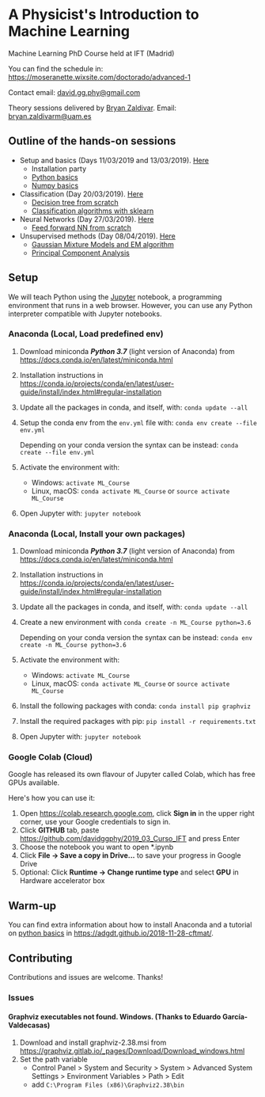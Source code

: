 # A Physicist's Introduction to Machine Learning
Machine Learning PhD Course held at IFT (Madrid)

You can find the schedule in: https://moseranette.wixsite.com/doctorado/advanced-1

Contact email: david.gg.phy@gmail.com

Theory sessions delivered by [Bryan Zaldivar](https://github.com/bzaldivarm). Email: bryan.zaldivarm@uam.es

## Outline of the hands-on sessions

* Setup and basics (Days 11/03/2019 and 13/03/2019). [Here](/notebooks/00_intro_to_python)
    * Installation party
    * [Python basics](/notebooks/00_intro_to_python/00_python.ipynb)
    * [Numpy basics](/notebooks/00_intro_to_python/01_numpy.ipynb)
* Classification (Day 20/03/2019). [Here](/notebooks/01_classification)
    * [Decision tree from scratch](/notebooks/01_classification/00_decision_tree.ipynb) 
    * [Classification algorithms with sklearn](/notebooks/01_classification/01_classification_algorithms_sklearn.ipynb)
* Neural Networks (Day 27/03/2019). [Here](/notebooks/02_neural_networks)
    * [Feed forward NN from scratch](/notebooks/02_neural_networks/00_neural_network_from_scratch.ipynb) 
* Unsupervised methods (Day 08/04/2019). [Here](/notebooks/03_unsupervised/)
    * [Gaussian Mixture Models and EM algorithm](/notebooks/03_unsupervised/00_EM_GMM.ipynb)
    * [Principal Component Analysis](/notebooks/03_unsupervised/01_PCA.ipynb)
    
## Setup
We will teach Python using the [Jupyter](https://jupyter.org/) notebook, a programming environment that runs in a web browser. 
However, you can use any Python interpreter compatible with Jupyter notebooks.

### Anaconda (Local, Load predefined env)
1. Download miniconda ***Python 3.7*** (light version of Anaconda) from https://docs.conda.io/en/latest/miniconda.html
2. Installation instructions in https://conda.io/projects/conda/en/latest/user-guide/install/index.html#regular-installation
3. Update all the packages in conda, and itself, with: 
    `conda update --all`
4. Setup the conda env from the `env.yml` file with: 
    `conda env create --file env.yml`
    
    Depending on your conda version the syntax can be instead:  `conda create --file env.yml`
5. Activate the environment with: 
    - Windows: `activate ML_Course`
    - Linux, macOS: `conda activate ML_Course` or `source activate ML_Course` 
6. Open Jupyter with: 
    `jupyter notebook`
    
### Anaconda (Local, Install your own packages)
1. Download miniconda ***Python 3.7*** (light version of Anaconda) from https://docs.conda.io/en/latest/miniconda.html
2. Installation instructions in https://conda.io/projects/conda/en/latest/user-guide/install/index.html#regular-installation
3. Update all the packages in conda, and itself, with: 
    `conda update --all`
4. Create a new environment with
    `conda create -n ML_Course python=3.6`
    
    Depending on your conda version the syntax can be instead:  `conda env create -n ML_Course python=3.6`
5. Activate the environment with: 
    - Windows: `activate ML_Course`
    - Linux, macOS: `conda activate ML_Course` or `source activate ML_Course` 
6. Install the following packages with conda: 
    `conda install pip graphviz`
7. Install the required packages with pip: 
    `pip install -r requirements.txt`
8. Open Jupyter with: 
    `jupyter notebook`


### Google Colab (Cloud)
Google has released its own flavour of Jupyter called Colab, which has free GPUs available.

Here's how you can use it:
1. Open https://colab.research.google.com, click **Sign in** in the upper right corner, use your Google credentials to sign in.
2. Click **GITHUB** tab, paste https://github.com/davidggphy/2019_03_Curso_IFT and press Enter
3. Choose the notebook you want to open *.ipynb
4. Click **File -> Save a copy in Drive...** to save your progress in Google Drive
5. Optional: Click **Runtime -> Change runtime type** and select **GPU** in Hardware accelerator box

## Warm-up
You can find extra information about how to install Anaconda and a tutorial on [python basics](https://adgdt.github.io/2018-11-28-cftmat-python-novice-inflammation) in
https://adgdt.github.io/2018-11-28-cftmat/.


## Contributing
Contributions and issues are welcome. Thanks!

### Issues

#### Graphviz executables not found. Windows. (Thanks to Eduardo García-Valdecasas)
1. Download and install graphviz-2.38.msi from
https://graphviz.gitlab.io/_pages/Download/Download_windows.html
2. Set the path variable
    *  Control Panel > System and Security > System > Advanced System Settings > Environment Variables > Path > Edit
    *  add `C:\Program Files (x86)\Graphviz2.38\bin`
